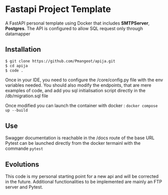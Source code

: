 # Fastapi Project Template

A FastAPI personal template using Docker that includes **SMTPServer**, **Postgres**.
The API is configured to allow SQL request only through datamapper

## Installation

```sh
$ git clone https://github.com/Pmangeot/apija.git
$ cd apija
$ code .
```

Once in your IDE, you need to configure the /core/config.py file with the env variables needed.
You should also modify the endpoints, that are mere examples of code, and add you sql initialisation script directly in the /db/migration.sql file

Once modified you can launch the container with docker : ```docker compose up --build```

## Use

Swagger documentation is reachable in the /docs route of the base URL
Pytest can be launched directly from the docker termainl with the commande ```pytest```

## Evolutions

This code is my personal starting point for a new api and will be corrected in the future.
Additional functionalities to be implemented are mainly an FTP server and Pytest.